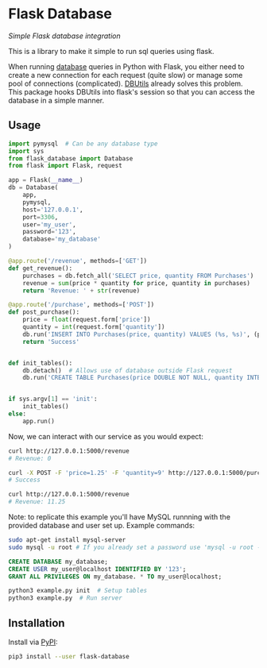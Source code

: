 # Flask Database

*Simple Flask database integration*

This is a library to make it simple to run sql queries using flask.

When running [database](https://www.python.org/dev/peps/pep-0249/#module-interface) queries in Python with Flask, you either need to create a new connection for each request (quite slow) or manage some pool of connections (complicated). [DBUtils](https://webwareforpython.github.io/DBUtils/) already solves this problem. This package hooks DBUtils into flask's session so that you can access the database in a simple manner.

## Usage

```python
import pymysql  # Can be any database type
import sys
from flask_database import Database
from flask import Flask, request

app = Flask(__name__)
db = Database(
    app,
    pymysql,
    host='127.0.0.1',
    port=3306,
    user='my_user',
    password='123',
    database='my_database'
)

@app.route('/revenue', methods=['GET'])
def get_revenue():
    purchases = db.fetch_all('SELECT price, quantity FROM Purchases')
    revenue = sum(price * quantity for price, quantity in purchases)
    return 'Revenue: ' + str(revenue)

@app.route('/purchase', methods=['POST'])
def post_purchase():
    price = float(request.form['price'])
    quantity = int(request.form['quantity'])
    db.run('INSERT INTO Purchases(price, quantity) VALUES (%s, %s)', (price, quantity))
    return 'Success'


def init_tables():
    db.detach()  # Allows use of database outside Flask request
    db.run('CREATE TABLE Purchases(price DOUBLE NOT NULL, quantity INTEGER NOT NULL)')


if sys.argv[1] == 'init':
    init_tables()
else:
    app.run()
```

Now, we can interact with our service as you would expect:

```bash
curl http://127.0.0.1:5000/revenue
# Revenue: 0

curl -X POST -F 'price=1.25' -F 'quantity=9' http://127.0.0.1:5000/purchase
# Success

curl http://127.0.0.1:5000/revenue
# Revenue: 11.25
```

Note: to replicate this example you'll have MySQL runnning with the provided database and user set up. Example commands:

```bash
sudo apt-get install mysql-server
sudo mysql -u root # If you already set a password use 'mysql -u root -p'
```

```sql
CREATE DATABASE my_database;
CREATE USER my_user@localhost IDENTIFIED BY '123';
GRANT ALL PRIVILEGES ON my_database. * TO my_user@localhost;
```

```bash
python3 example.py init  # Setup tables
python3 example.py  # Run server
```

## Installation

Install via [PyPI](https://pypi.org/project/flask-database/):

```bash
pip3 install --user flask-database
```
